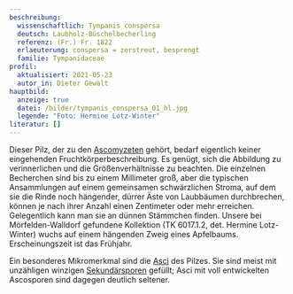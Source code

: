 ```yaml
---
beschreibung:
  wissenschaftlich: Tympanis conspersa
  deutsch: Laubholz-Büschelbecherling
  referenz: (Fr.) Fr. 1822
  erlaeuterung: conspersa = zerstreut, besprengt
  familie: Tympanidaceae
profil:
  aktualisiert: 2021-05-23
  autor_in: Dieter Gewalt
hauptbild:
  anzeige: true
  datei: /bilder/tympanis_conspersa_01_hl.jpg
  legende: "Foto: Hermine Lotz-Winter"
literatur: []
---
```

Dieser Pilz, der zu den [Ascomyzeten](Ascomyzeten "Glossar") gehört, bedarf eigentlich keiner eingehenden Fruchtkörperbeschreibung. Es genügt, sich die Abbildung zu verinnerlichen und die Größenverhältnisse zu beachten. Die einzelnen Becherchen sind bis zu einem Millimeter groß, aber die typischen Ansammlungen auf einem gemeinsamen schwärzlichen Stroma, auf dem sie die Rinde noch hängender, dürrer Äste von Laubbäumen durchbrechen, können je nach ihrer Anzahl einen Zentimeter oder mehr erreichen. Gelegentlich kann man sie an dünnen Stämmchen finden. Unsere bei Mörfelden-Walldorf gefundene Kollektion (TK 6017.1.2, det. Hermine Lotz-Winter) wuchs auf einem hängenden Zweig eines Apfelbaums. Erscheinungszeit ist das Frühjahr.

Ein besonderes Mikromerkmal sind die [Asci](Asci "Glossar") des Pilzes. Sie sind meist mit unzähligen winzigen [Sekundärsporen](Sekundärsporen "Glossar") gefüllt; Asci mit voll entwickelten Ascosporen sind dagegen deutlich seltener.